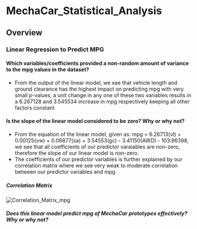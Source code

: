 # MechaCar_Statistical_Analysis
## Overview

### Linear Regression to Predict MPG
#### Which variables/coefficients provided a non-random amount of variance to the mpg values in the dataset?
- From the output of the linear model, we see that vehicle length and ground clearance has the highest impact on predicting mpg with very small p-values, a unit change in any one of these two variables results in a 6.267128 and 3.545534 increase in mpg respectively keeping all other factors constant
#### Is the slope of the linear model considered to be zero? Why or why not?
- From the equation of the linear model, given as:
  mpg = 6.26713(vl) + 0.00125(vw) + 0.06877(sa) + 3.54553(gc) - 3.41150(AWD) - 103.96398, we see that all coefficients of our predictor varaiables are non-zero, therefore the slope of our linear model is non-zero.
- The coefficients of our predictor variables is further explained by our correlation matrix where we see very weak to moderate correlation between our predictor variables and mpg
##### Correlation Matrix
![Correlation_Matrix_mpg](https://user-images.githubusercontent.com/67847583/127755537-b623ed64-e410-432b-bf26-a8b0474c73bc.png)


##### Does this linear model predict mpg of MechaCar prototypes effectively? Why or why not?
